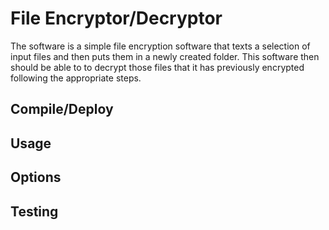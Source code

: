 # File Encryptor/Decryptor

The software is a simple file encryption software that texts a selection of input files and then puts them in a newly created folder.
This software then should be able to to decrypt those files that it has previously encrypted following the appropriate steps.

## Compile/Deploy

## Usage

## Options

## Testing

